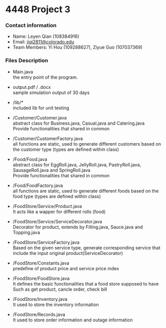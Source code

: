 # 4448 Project 3
### Contact information
 - Name: Leyen Qian (108384916)</br>
 - Email: jiqi2811@colorado.edu</br>
 - Team Members: Yi Hou (109288627), Ziyue Guo (107037369)

### Files Description
 - Main.java</br>
the entry point of the program.

 - output.pdf / .docx<br>
sample simulation output of 30 days

 - /lib/*</br>
included lib for unit testing

 - /Customer/Customer.java</br>
abstract class for Business.java, Casual.java and Catering.java<br>
Provide functionalities that shared in common

 - /Customer/CustomerFactory.java</br>
all functions are static, used to generate different customers based on the customer type (types are defined within class)

 - /Food/Food.java</br>
abstract class for EggRoll.java, JellyRoll.java, PastryRoll.java, SausageRoll.java and SpringRoll.java<br>
Provide functionalities that shared in common

 - /Food/FoodFactory.java</br>
all functions are static, used to generate different foods based on the food type (types are defined within class)

 - /FoodStore/Service/Product.java</br>
It acts like a wapper for different rolls (food)

 - /FoodStore/Service/ServiceDecorator.java</br>
Decorator for product, extends by Filling.java, Sauce.java and Topping.java

 - /FoodStore/ServiceFactory.java</br>
Based on the given service type, generate corresponding service that include the input original product(ServiceDecorator)

 - /FoodStore/Constants.java</br>
predefine of product price and service price index

 - /FoodStore/FoodStore.java</br>
It defines the basic functionalities that a food store supposed to have<br>
Such as get product, cancle order, check bill

 - /FoodStore/Inventory.java</br>
It used to store the inventory information

 - /FoodStore/Records.java</br>
It used to store order information and outage information